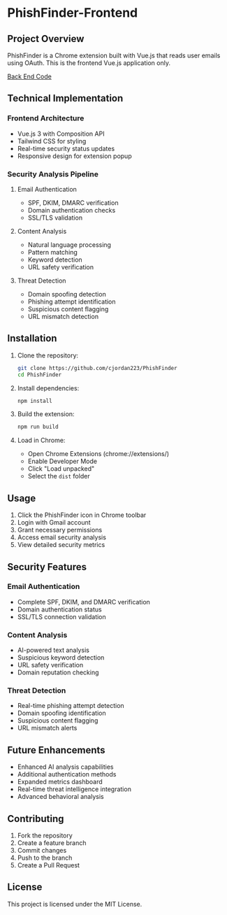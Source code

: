 # PhishFinder-Frontend

## Project Overview

PhishFinder is a Chrome extension built with Vue.js that reads user emails using OAuth. This is the frontend Vue.js application only.


[Back End Code](https://github.com/cjordan223/PhishFinder-Backend/)

## Technical Implementation

### Frontend Architecture
- Vue.js 3 with Composition API
- Tailwind CSS for styling
- Real-time security status updates
- Responsive design for extension popup

### Security Analysis Pipeline
1. Email Authentication
   - SPF, DKIM, DMARC verification
   - Domain authentication checks
   - SSL/TLS validation

2. Content Analysis
   - Natural language processing
   - Pattern matching
   - Keyword detection
   - URL safety verification

3. Threat Detection
   - Domain spoofing detection
   - Phishing attempt identification
   - Suspicious content flagging
   - URL mismatch detection

## Installation

1. Clone the repository:
   ```bash
   git clone https://github.com/cjordan223/PhishFinder
   cd PhishFinder
   ```

2. Install dependencies:
   ```bash
   npm install
   ```

3. Build the extension:
   ```bash
   npm run build
   ```

4. Load in Chrome:
   - Open Chrome Extensions (chrome://extensions/)
   - Enable Developer Mode
   - Click "Load unpacked"
   - Select the `dist` folder

## Usage

1. Click the PhishFinder icon in Chrome toolbar
2. Login with Gmail account
3. Grant necessary permissions
4. Access email security analysis
5. View detailed security metrics

## Security Features

### Email Authentication
- Complete SPF, DKIM, and DMARC verification
- Domain authentication status
- SSL/TLS connection validation

### Content Analysis
- AI-powered text analysis
- Suspicious keyword detection
- URL safety verification
- Domain reputation checking

### Threat Detection
- Real-time phishing attempt detection
- Domain spoofing identification
- Suspicious content flagging
- URL mismatch alerts

## Future Enhancements
- Enhanced AI analysis capabilities
- Additional authentication methods
- Expanded metrics dashboard
- Real-time threat intelligence integration
- Advanced behavioral analysis

## Contributing
1. Fork the repository
2. Create a feature branch
3. Commit changes
4. Push to the branch
5. Create a Pull Request

## License
This project is licensed under the MIT License.

